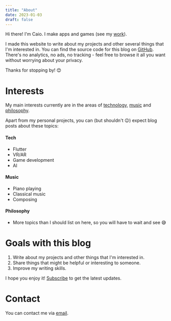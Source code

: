 ```yaml
---
title: "About"
date: 2023-01-03
draft: false
---
```


Hi there! I'm Caio.
I make apps and games (see my [work](/work)).

I made this website to write about my projects and other several things that I'm interested in. You can find the source code for this blog on [GitHub](https://github.com/KyleKun/blog). There's no analytics, no ads, no tracking - feel free to browse it all you want without worrying about your privacy.

Thanks for stopping by! 😊

# Interests

My main interests currently are in the areas of <u>technology</u>, <u>music</u> and <u>philosophy</u>. 

Apart from my personal projects, you can (but shouldn't 😉) expect blog posts about these topics:

#### Tech
- Flutter
- VR/AR
- Game development
- AI

#### Music
- Piano playing
- Classical music
- Composing

#### Philosophy
- More topics than I should list on here, so you will have to wait and see 😅



# Goals with this blog

1. Write about my projects and other things that I'm interested in.
2. Share things that might be helpful or interesting to someone.
2. Improve my writing skills.

I hope you enjoy it! <a target="_blank" href="https://kylekun.ck.page/profile">
Subscribe</a> to get the latest updates.


# Contact

You can contact me via <a href="mailto:kylekundev@gmail.com">email</a>.



